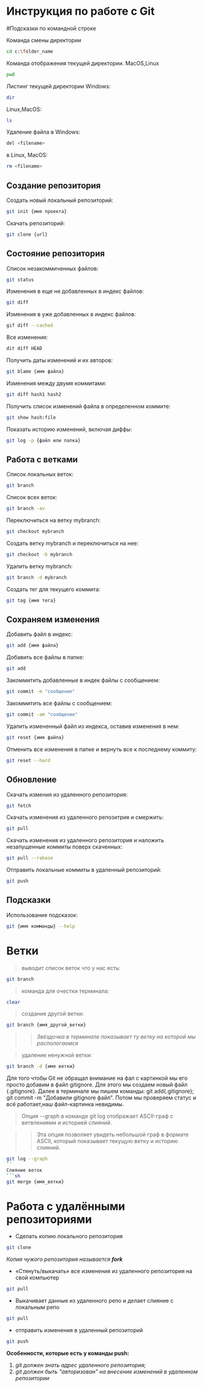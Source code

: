 # Инструкция по работе с Git

#Подсказки по командной строке

Команда смены директории
```sh
cd c:\folder_name
```

Команда отображения текущей директории. MacOS,Linux
```sh
pwd
```

Листинг текущей директории
Windows:
```sh
dir
```
Linux,MacOS:
```sh
ls
```
Удаление файла в Windows:
```sh
del <filename>
```
в Linux, MacOS:
```sh
rm <filename>
```
## Создание репозитория

Создать новый локальный репозиторий:
```sh
git init {имя проекта}
```
Скачать репозиторий:
```sh
git clone {url}
```
## Состояние репозитория

Список незакоммиченных файлов:
``` sh
git status
```
Изменения в еще не добавленных в индекс файлов:
```sh
git diff
```
Изменения в уже добавленных в индекс файлов:
```sh
gif diff --cached
```
Все изменения:
```sh
dit diff HEAD
```
Получить даты изменений и их авторов:
```sh
git blame {имя файла}
```
Изменения между двумя коммитами:
```sh
git diff hash1 hash2
```
Получить список изменений файла в определенном коммите:
```sh
git show hash:file
```
Показать историю изменений, включая диффы:
```sh
git log -p {файл или папка}
```
## Работа с ветками

Список локальных веток:
```sh
git branch
```
Список всех веток:
```sh
git branch -av
```
Переключиться на ветку mybranch:
```sh
git checkout mybranch
```
Создать ветку mybranch и переключиться на нее:
```sh
git checkout -b mybranch
```
Удалить ветку mybranch:
```sh
git branch -d mybranch
```
Создать тег для текущего коммита:
```sh
git tag {имя тега}
```
## Сохраняем изменения

Добавить файл в индекс:
```sh
git add {имя файла}
```
Добавить все файлы в папке:
```sh
git add 
```
Закоммитить добавленные в индек файлы с сообщением:
```sh
git commit -m "сообщение"
```

Закоммитить все файлы с сообщением:
```sh
git commit -am "сообщение"
```

Удалить измененный файл из индекса, оставив изменения в нем:
```sh
git reset {имя файла}
```

Отменить все изменения в папке и вернуть все к последнему коммиту:
```sh
git reset --hard
```

## Обновление

Скачать измения из удаленного репозитория:
```sh
git fetch
```

Cкачать изменения из удаленного репозитрия и смержить:
```sh
git pull
```

Скачать изменения из удаленного репозитория и наложить незапущенные коммиты поверх скаченных:
```sh
git pull --rabase
```
Отправить локальные коммиты в удаленный репозиторий:
```sh
git push
```
## Подсказки

Использование подсказок:
```sh
git {имя комманды} --help
```
# Ветки

>выводит список веток что у нас есть:
```sh
git branch
```
>команда для очестки терминала:
```sh
clear
```
>создание другой ветки:
```sh
git branch {имя_другой_ветки}
```
>>*Звёздочка в терминале показывает ту ветку на которой мы распологаемся*

>удаление ненужной ветки:
```sh
git branch -d {имя ветки}
```
Для того чтобы Git не обращал внимание на фал с картинкой мы его просто добавим в файл gitignore. 
Для этого мы создаем новый файл {.gitignore}.
Далее в терминале мы пишем команды: git add{.gitignore}; git commit -m "Добавили gitignore файл".
Потом мы проверяем статус и всё работает,наш файл-картинка невидимы.

>Опция --graph в команде git log отображает ASCII-граф с ветвлениями и историей слияний.

>>Эта опция позволяет увидеть небольшой граф в формате ASCII, который показывает текущую ветку и историю слияний.
```sh
git log --graph
``
Слияние веток
```sh
git merge {имя_ветки}
```
# Работа с удалёнными репозиториями

* Сделать копию локального репозитория
```sh
git clone
```
_Копия чужого репозитория называется **fork**_

* «Стянуть/выкачать» все изменения из удаленного репозитория на свой компьютер
```sh
git pull
```
* Выкачивает данные из удаленного репо и делает слияние с локальным репо
```sh
git pull
```
* отправить изменения в удаленный репозиторий
```sh
git push
```
**Особенности, которые есть у команды push:**
1. _git должен знать адрес удаленного репозитория;_
2. _git должен быть "авторизован" на внесение изменений в удаленном репозитории_
